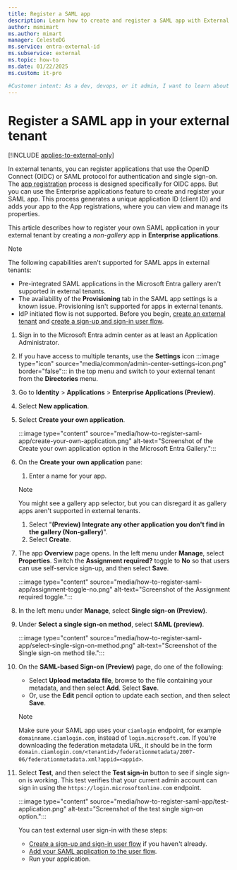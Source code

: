 ```yaml
---
title: Register a SAML app
description: Learn how to create and register a SAML app with External ID for customer identity and access management (CIAM). Choose your app type and get detailed steps. 
author: msmimart
ms.author: mimart
manager: CelesteDG
ms.service: entra-external-id 
ms.subservice: external
ms.topic: how-to
ms.date: 01/22/2025
ms.custom: it-pro

#Customer intent: As a dev, devops, or it admin, I want to learn about how to register a SAML app through the Microsoft Entra admin center.
---
```

# Register a SAML app in your external tenant

[!INCLUDE [applies-to-external-only](../includes/applies-to-external-only.md)]

In external tenants, you can register applications that use the OpenID Connect (OIDC) or SAML protocol for authentication and single sign-on. The [app registration](how-to-register-ciam-app.md) process is designed specifically for OIDC apps. But you can use the Enterprise applications feature to create and register your SAML app. This process generates a unique application ID (client ID) and adds your app to the App registrations, where you can view and manage its properties.

This article describes how to register your own SAML application in your external tenant by creating a *non-gallery* app in **Enterprise applications**.

> [!NOTE]
> The following capabilities aren't supported for SAML apps in external tenants:
>- Pre-integrated SAML applications in the Microsoft Entra gallery aren't supported in external tenants.
>- The availability of the **Provisioning** tab in the SAML app settings is a known issue. Provisioning isn't supported for apps in external tenants.
>- IdP initiated flow is not supported.
Before you begin, [create an external tenant](how-to-create-external-tenant-portal.md) and [create a sign-up and sign-in user flow](how-to-user-flow-sign-up-sign-in-customers.md).

1. Sign in to the Microsoft Entra admin center as at least an Application Administrator.
1. If you have access to multiple tenants, use the **Settings** icon :::image type="icon" source="media/common/admin-center-settings-icon.png" border="false"::: in the top menu and switch to your external tenant from the **Directories** menu.
1. Go to **Identity** > **Applications** > **Enterprise Applications (Preview)**.
1. Select **New application**.

1. Select **Create your own application**.

      :::image type="content" source="media/how-to-register-saml-app/create-your-own-application.png" alt-text="Screenshot of the Create your own application option in the Microsoft Entra Gallery.":::

1. On the **Create your own application** pane:
   1. Enter a name for your app.

   > [!NOTE]
   > You might see a gallery app selector, but you can disregard it as gallery apps aren't supported in external tenants.

   1. Select "**(Preview) Integrate any other application you don't find in the gallery (Non-gallery)**".
   1. Select **Create**.

1. The app **Overview** page opens. In the left menu under **Manage**, select **Properties**. Switch the **Assignment required?** toggle to **No** so that users can use self-service sign-up, and then select **Save**.

      :::image type="content" source="media/how-to-register-saml-app/assignment-toggle-no.png" alt-text="Screenshot of the Assignment required toggle.":::

1. In the left menu under **Manage**, select **Single sign-on (Preview)**.
1. Under **Select a single sign-on method**, select **SAML (preview)**.

    :::image type="content" source="media/how-to-register-saml-app/select-single-sign-on-method.png" alt-text="Screenshot of the Single sign-on method tile.":::

1. On the **SAML-based Sign-on (Preview)** page, do one of the following:

   - Select **Upload metadata file**, browse to the file containing your metadata, and then select **Add**. Select **Save**.
   - Or, use the **Edit** pencil option to update each section, and then select **Save**.

   > [!NOTE]
   > Make sure your SAML app uses your `ciamlogin` endpoint, for example `domainname.ciamlogin.com`, instead of `login.microsoft.com`. If you're downloading the federation metadata URL, it should be in the form `domain.ciamlogin.com/<tenantid>/federationmetadata/2007-06/federationmetadata.xml?appid=<appid>`.

1. Select **Test**, and then select the **Test sign-in** button to see if single sign-on is working. This test verifies that your current admin account can sign in using the `https://login.microsoftonline.com` endpoint.  

    :::image type="content" source="media/how-to-register-saml-app/test-application.png" alt-text="Screenshot of the test single sign-on option.":::

   You can test external user sign-in with these steps:
   - [Create a sign-up and sign-in user flow](~/external-id/customers/how-to-user-flow-sign-up-sign-in-customers.md) if you haven't already.
   - [Add your SAML application to the user flow](~/external-id/customers/how-to-user-flow-add-application.md).
   - Run your application.
